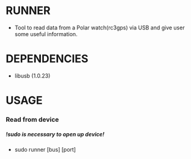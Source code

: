 # RUNNER
* Tool to read data from a Polar watch(rc3gps) via USB and give user some useful information.

# DEPENDENCIES
* libusb (1.0.23)

# USAGE 
### Read from device 
##### !sudo is necessary to open up device!
* sudo runner [bus] [port]

